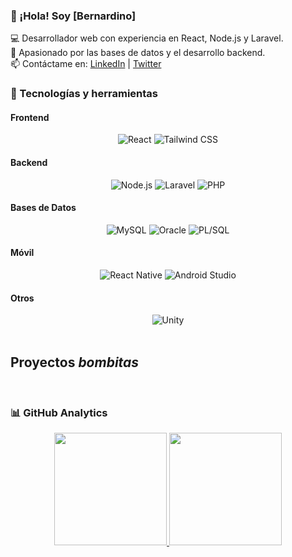 ### 👋 ¡Hola! Soy [Bernardino]  

💻 Desarrollador web con experiencia en React, Node.js y Laravel.  
🚀 Apasionado por las bases de datos y el desarrollo backend.  
📫 Contáctame en: [LinkedIn](https://www.linkedin.com/in/tuusuario/) | [Twitter](https://twitter.com/tuusuario)  


### 🚀 Tecnologías y herramientas  
<div style="max-width: 700px;">
  <!-- Frontend -->
  <h4>Frontend</h4>
  <div style="display: flex; flex-wrap: wrap; justify-content: space-between;">
    <div style="flex: 1 1 45%; text-align: center;">
      <img src="https://img.shields.io/badge/-React-61DAFB?style=flat&logo=React&logoColor=white" alt="React"/>
      <img src="https://img.shields.io/badge/-Tailwind%20CSS-38B2AC?style=flat&logo=Tailwind%20CSS&logoColor=white" alt="Tailwind CSS"/>
    </div>
  </div>

  <!-- Backend -->
  <h4>Backend</h4>
  <div style="display: flex; flex-wrap: wrap; justify-content: space-between;">
    <div style="flex: 1 1 45%; text-align: center;">
      <img src="https://img.shields.io/badge/-Node.js-339933?style=flat&logo=node.js&logoColor=white" alt="Node.js"/>
      <img src="https://img.shields.io/badge/-Laravel-EF4135?style=flat&logo=Laravel&logoColor=white" alt="Laravel"/>
      <img src="https://img.shields.io/badge/-PHP-777BB4?style=flat&logo=PHP&logoColor=white" alt="PHP"/>
    </div>
  </div>

  <!-- Bases de Datos -->
  <h4>Bases de Datos</h4>
  <div style="display: flex; flex-wrap: wrap; justify-content: space-between;">
    <div style="flex: 1 1 45%; text-align: center;">
      <img src="https://img.shields.io/badge/-MySQL-4479A1?style=flat&logo=MySQL&logoColor=white" alt="MySQL"/>
      <img src="https://img.shields.io/badge/-Oracle-F80000?style=flat&logo=Oracle&logoColor=white" alt="Oracle"/>
      <img src="https://img.shields.io/badge/-PL%2FSQL-F80000?style=flat&logo=Oracle&logoColor=white" alt="PL/SQL"/>
    </div>
  </div>

  <!-- Móvil -->
  <h4>Móvil</h4>
  <div style="display: flex; flex-wrap: wrap; justify-content: space-between;">
    <div style="flex: 1 1 45%; text-align: center;">
      <img src="https://img.shields.io/badge/-React%20Native-61DAFB?style=flat&logo=React%20Native&logoColor=white" alt="React Native"/>
      <img src="https://img.shields.io/badge/-Android%20Studio-3DDC84?style=flat&logo=Android%20Studio&logoColor=white" alt="Android Studio"/>
    </div>
  </div>

  <!-- Otros -->
  <h4>Otros</h4>
  <div style="display: flex; flex-wrap: wrap; justify-content: space-between;">
    <div style="flex: 1 1 45%; text-align: center;">
      <img src="https://img.shields.io/badge/-Unity-000000?style=flat&logo=Unity&logoColor=white" alt="Unity"/>
    </div>
  </div>
</div>


<br>

## Proyectos *bombitas*
<br>

### 📊 GitHub Analytics

<p align="center">
<a href="https://github.com/BERCHNARD10">
  <img height="180em" src="https://github-readme-stats-eight-theta.vercel.app/api?username=BERCHNARD10&show_icons=true&theme=algolia&include_all_commits=true&count_private=true"/>
  <img height="180em" src="https://github-readme-stats-eight-theta.vercel.app/api/top-langs/?username=BERCHNARD10&layout=compact&langs_count=8&theme=algolia"/>
</a>
</p>

